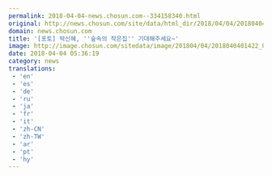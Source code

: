 ```yaml
---
permalink: 2018-04-04-news.chosun.com--334158340.html
original: http://news.chosun.com/site/data/html_dir/2018/04/04/2018040401481.html
domain: news.chosun.com
title: '[포토] 박신혜, ''숲속의 작은집'' 기대해주세요~'
image: http://image.chosun.com/sitedata/image/201804/04/2018040401422_0.jpg
date: 2018-04-04 05:36:19
category: news
translations: 
 - 'en'
 - 'es'
 - 'de'
 - 'ru'
 - 'ja'
 - 'fr'
 - 'it'
 - 'zh-CN'
 - 'zh-TW'
 - 'ar'
 - 'pt'
 - 'hy'
---
```


